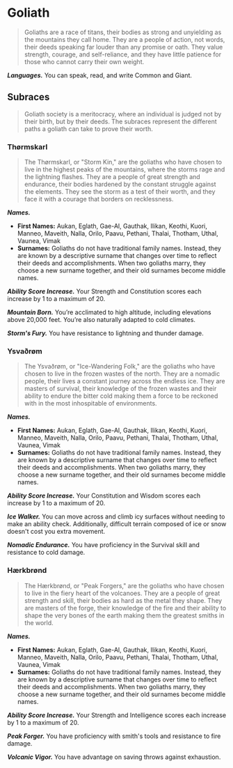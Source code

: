 # Goliath

> Goliaths are a race of titans, their bodies as strong and unyielding as the mountains they call home. They are a people of action, not words, their deeds speaking far louder than any promise or oath. They value strength, courage, and self-reliance, and they have little patience for those who cannot carry their own weight.

***Languages.*** You can speak, read, and write Common and Giant.

## Subraces

> Goliath society is a meritocracy, where an individual is judged not by their birth, but by their deeds. The subraces represent the different paths a goliath can take to prove their worth.

### Thørmskarl

> The Thørmskarl, or "Storm Kin," are the goliaths who have chosen to live in the highest peaks of the mountains, where the storms rage and the lightning flashes. They are a people of great strength and endurance, their bodies hardened by the constant struggle against the elements. They see the storm as a test of their worth, and they face it with a courage that borders on recklessness.

***Names.***
*   **First Names:** Aukan, Eglath, Gae-Al, Gauthak, Ilikan, Keothi, Kuori, Manneo, Maveith, Nalla, Orilo, Paavu, Pethani, Thalai, Thotham, Uthal, Vaunea, Vimak
*   **Surnames:** Goliaths do not have traditional family names. Instead, they are known by a descriptive surname that changes over time to reflect their deeds and accomplishments. When two goliaths marry, they choose a new surname together, and their old surnames become middle names.

***Ability Score Increase.*** Your Strength and Constitution scores each increase by 1 to a maximum of 20.

***Mountain Born.*** You’re acclimated to high altitude, including elevations above 20,000 feet. You’re also naturally adapted to cold climates.

***Storm's Fury.*** You have resistance to lightning and thunder damage.

### Ysvaðrøm

> The Ysvaðrøm, or "Ice-Wandering Folk," are the goliaths who have chosen to live in the frozen wastes of the north. They are a nomadic people, their lives a constant journey across the endless ice. They are masters of survival, their knowledge of the frozen wastes and their ability to endure the bitter cold making them a force to be reckoned with in the most inhospitable of environments.

***Names.***
*   **First Names:** Aukan, Eglath, Gae-Al, Gauthak, Ilikan, Keothi, Kuori, Manneo, Maveith, Nalla, Orilo, Paavu, Pethani, Thalai, Thotham, Uthal, Vaunea, Vimak
*   **Surnames:** Goliaths do not have traditional family names. Instead, they are known by a descriptive surname that changes over time to reflect their deeds and accomplishments. When two goliaths marry, they choose a new surname together, and their old surnames become middle names.

***Ability Score Increase.*** Your Constitution and Wisdom scores each increase by 1 to a maximum of 20.

***Ice Walker.*** You can move across and climb icy surfaces without needing to make an ability check. Additionally, difficult terrain composed of ice or snow doesn't cost you extra movement.

***Nomadic Endurance.*** You have proficiency in the Survival skill and resistance to cold damage.

### Hærkbrønd

> The Hærkbrønd, or "Peak Forgers," are the goliaths who have chosen to live in the fiery heart of the volcanoes. They are a people of great strength and skill, their bodies as hard as the metal they shape. They are masters of the forge, their knowledge of the fire and their ability to shape the very bones of the earth making them the greatest smiths in the world.

***Names.***
*   **First Names:** Aukan, Eglath, Gae-Al, Gauthak, Ilikan, Keothi, Kuori, Manneo, Maveith, Nalla, Orilo, Paavu, Pethani, Thalai, Thotham, Uthal, Vaunea, Vimak
*   **Surnames:** Goliaths do not have traditional family names. Instead, they are known by a descriptive surname that changes over time to reflect their deeds and accomplishments. When two goliaths marry, they choose a new surname together, and their old surnames become middle names.

***Ability Score Increase.*** Your Strength and Intelligence scores each increase by 1 to a maximum of 20.

***Peak Forger.*** You have proficiency with smith's tools and resistance to fire damage.

***Volcanic Vigor.*** You have advantage on saving throws against exhaustion.
